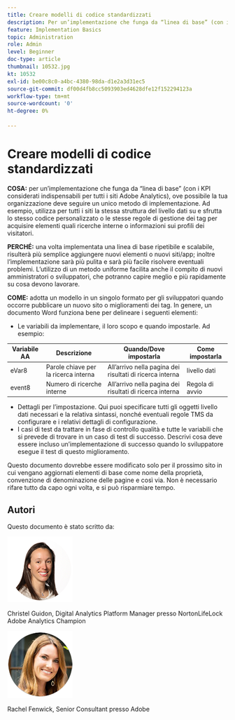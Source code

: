 ```yaml
---
title: Creare modelli di codice standardizzati
description: Per un’implementazione che funga da “linea di base” (con i KPI considerati indispensabili per tutti i siti Adobe Analytics), ove possibile la tua organizzazione deve seguire un unico metodo di implementazione.
feature: Implementation Basics
topic: Administration
role: Admin
level: Beginner
doc-type: article
thumbnail: 10532.jpg
kt: 10532
exl-id: be00c8c0-a4bc-4380-98da-d1e2a3d31ec5
source-git-commit: df00d4fb8cc5093903ed4628dfe12f152294123a
workflow-type: tm+mt
source-wordcount: '0'
ht-degree: 0%

---
```


# Creare modelli di codice standardizzati

**COSA:** per un’implementazione che funga da “linea di base” (con i KPI considerati indispensabili per tutti i siti Adobe Analytics), ove possibile la tua organizzazione deve seguire un unico metodo di implementazione. Ad esempio, utilizza per tutti i siti la stessa struttura del livello dati su e sfrutta lo stesso codice personalizzato o le stesse regole di gestione dei tag per acquisire elementi quali ricerche interne o informazioni sui profili dei visitatori.

**PERCHÉ:** una volta implementata una linea di base ripetibile e scalabile, risulterà più semplice aggiungere nuovi elementi o nuovi siti/app; inoltre l’implementazione sarà più pulita e sarà più facile risolvere eventuali problemi. L’utilizzo di un metodo uniforme facilita anche il compito di nuovi amministratori o sviluppatori, che potranno capire meglio e più rapidamente su cosa devono lavorare.

**COME:** adotta un modello in un singolo formato per gli sviluppatori quando occorre pubblicare un nuovo sito o miglioramenti dei tag. In genere, un documento Word funziona bene per delineare i seguenti elementi:

* Le variabili da implementare, il loro scopo e quando impostarle. Ad esempio:

| Variabile AA | Descrizione | Quando/Dove impostarla | Come impostarla |
|--- |--- |--- |--- |
| eVar8 | Parole chiave per la ricerca interna | All’arrivo nella pagina dei risultati di ricerca interna | livello dati |
| event8 | Numero di ricerche interne | All’arrivo nella pagina dei risultati di ricerca interna | Regola di avvio |

* Dettagli per l’impostazione. Qui puoi specificare tutti gli oggetti livello dati necessari e la relativa sintassi, nonché eventuali regole TMS da configurare e i relativi dettagli di configurazione.
* I casi di test da trattare in fase di controllo qualità e tutte le variabili che si prevede di trovare in un caso di test di successo. Descrivi cosa deve essere incluso un’implementazione di successo quando lo sviluppatore esegue il test di questo miglioramento.

Questo documento dovrebbe essere modificato solo per il prossimo sito in cui vengano aggiornati elementi di base come nome della proprietà, convenzione di denominazione delle pagine e così via. Non è necessario rifare tutto da capo ogni volta, e si può risparmiare tempo.

## Autori

Questo documento è stato scritto da:

![Christel Guidon](assets/Christel-Headshot-150.png)

Christel Guidon, Digital Analytics Platform Manager presso NortonLifeLock 
Adobe Analytics Champion

![Rachel Fenwick](assets/Rachel-Fenwick-150.png)

Rachel Fenwick, Senior Consultant presso Adobe
